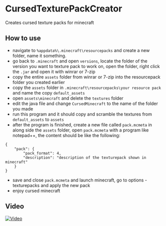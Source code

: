 # CursedTexturePackCreator
Creates cursed texture packs for minecraft
## How to use
- navigate to ``%appdata%\.minecraft\resourcepacks`` and create a new folder, name it something.
- go back to ``.minecraft`` and open ``versions``, locate the folder of the version you want to texture pack to work on, open the folder, right click the ``.jar`` and open it with winrar or 7-zip
- copy the entire ``assets`` folder from winrar or 7-zip into the resourcepack folder you created earlier
- copy the ``assets`` folder in ``.minecraft\resourcepacks\your resource pack`` and name the copy ``default_assets``
- open ``assets\minecraft`` and delete the ``textures`` folder
- edit the java file and change ``CursedMinecraft`` to the name of the folder you made
- run this program and it should copy and scramble the textures from ``default_assets`` to ``assets``
- after the program is finished, create a new file called ``pack.mcmeta`` in along side the ``assets`` folder, open ``pack.mcmeta`` with a program like notepad++, the content should be like the following:
```
{
    "pack": {
        "pack_format": 4,
        "description": "description of the texturepack shown in minecraft"
    }
}
```
- save and close ``pack.mcmeta`` and launch minecraft, go to options - texturepacks and apply the new pack
- enjoy cursed minecraft

## Video
[![Video](https://cdn-b-east.streamable.com/image/ha9lq.jpg?token=MJjQH09UJF8-mhIgaet1fw&expires=1564359420)](https://streamable.com/ha9lq)
